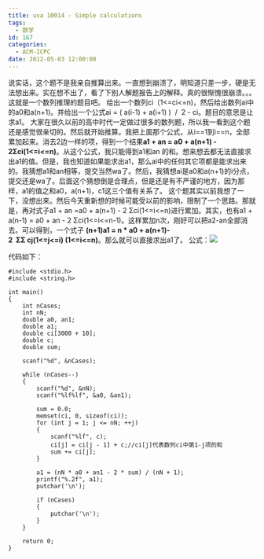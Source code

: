 ```yaml
---
title: uva 10014 - Simple calculations
tags:
  - 数学
id: 167
categories:
  - ACM-ICPC
date: 2012-05-03 12:00:00
---
```


说实话，这个题不是我亲自推算出来。一直想到崩溃了，明知道只差一步，硬是无法想出来。实在想不出了，看了下别人解题报告上的解释。真的很惭愧很崩溃。。。这就是一个数列推理的题目吧。
给出一个数列ci（1<=ci<=n)，然后给出数列ai中的a0和a(n+1)。并给出一个公式ai = ( a(i-1) + a(i+1) )  /  2 - ci。题目的意思是让求a1。
大家在很久以前的高中时代一定做过很多的数列题，所以我一看到这个题还是感觉很亲切的。然后就开始推算。我把上面那个公式，从i==1到i==n，全部累加起来。消去2边一样的项，得到一个结果**a1 + an = a0 + a(n+1) - 2Σci(1<=i<=n)**。从这个公式，我只能得到a1和an 的和。想来想去都无法直接求出a1的值。但是，我也知道如果能求出a1，那么ai中的任何其它项都是能求出来的。我猜想a1和an相等，提交当然wa了。然后，我猜想ai是a0和a(n+1)的i分点，提交还是wa了。后面这个猜想倒是合理点，但是还是有不严谨的地方，因为那样，a1的值之和a0，a(n+1)，c1这三个值有关系了。
这个题其实以前我想了一下，没想出来。然后今天重新想的时候可能受以前的影响，限制了一个思路。那就是，再对式子a1 + an =a0 + a(n+1) - 2 Σci(1<=i<=n)进行累加。其实，也有a1 + a(n-1) = a0 + an - 2 Σci(1<=i<=n-1)。这样累加n次，刚好可以把a2-an全部消去。可以得到，一个式子 **(n+1)a1 = n * a0 + a(n+1)- 2  ΣΣ cj(1<=j<=i) (1<=i<=n)**。那么就可以直接求出a1了。
公式：![](http://www.cppblog.com/images/cppblog_com/csu-yx/mathtex.gif)</span>

代码如下：
``` stylus
#include <stdio.h>
#include <string.h>

int main()
{
    int nCases;
    int nN;
    double a0, an1;
    double a1;
    double ci[3000 + 10];
    double c;
    double sum;

    scanf("%d", &nCases);

    while (nCases--)
    {
        scanf("%d", &nN);
        scanf("%lf%lf", &a0, &an1);

        sum = 0.0;
        memset(ci, 0, sizeof(ci));
        for (int j = 1; j <= nN; ++j)
        {
            scanf("%lf", c);
            ci[j] = ci[j - 1] + c;//ci[j]代表数列ci中第1-j项的和
            sum += ci[j];
        }

        a1 = (nN * a0 + an1 - 2 * sum) / (nN + 1);
        printf("%.2f", a1);
        putchar('\n');

        if (nCases)
        {
            putchar('\n');
        }
    }

    return 0;
}
```